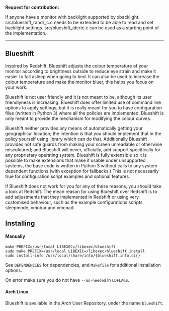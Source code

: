 **Request for contribution:**

If anyone have a monitor with backlight
supported by xbacklight. src/blueshift_randr_c.c
needs to be extended to be able to read and set
backlight settings. src/blueshift_idcrtc.c can
be used as a starting point of the implementation.

---

Blueshift
---------

Inspired by Redshift, Blueshift adjusts the colour
temperature of your monitor according to brightness
outside to reduce eye strain and make it easier to
fall asleep when going to bed. It can also be used
to increase the colour temperature and make the
monitor bluer, this helps you focus on your work.

Blueshift is not user friendly and it is not meant
to be, although its user friendlyness is increasing.
Blueshift does offer limited use of command line
options to apply settings, but it is really meant
for you to have configuration files (written in
Python 3) where all the policies are implemented,
Blueshift is only meant to provide the mechanism for
modifying the colour curves.

Blueshift neither provides any means of automatically
getting your geographical location; the intention is
that you should implement that in the policy yourself
using library which can do that. Additionally Blueshift
provides not safe guards from making your screen
unreadable or otherwise miscoloured; and Blueshift will
never, officially, add support specifically for any
proprietary operating system. Blueshift is fully
extensible so it is possible to make extensions that
make it usable under unsupported systems, the base code
is written in Python 3 without calls to any system
dependent functions (with exception for fallbacks.)
This is not necessarily true for configuration script
examples and optional features.

If Blueshift does not work for you for any of these
reasons, you should take a look at Redshift. The mean
reason for using Blueshift over Redshift is to add
adjustments that they implemented in Redshift or
using very customised behaviour, such as the example
configurations scripts sleepmode, xmobar and xmonad.

Installing
----------

#### Manually

    make PREFIX=/usr/local LIBEXEC=/libexec/blueshift
    sudo make PREFIX=/usr/local LIBEXEC=/libexec/blueshift install
    sudo install-info /usr/local/share/info/{blueshift.info,dir}

See `DEPENDENCIES` for dependencies, and `Makefile` for
additional installation options.

On error make sure you do not have `--as-needed` in `LDFLAGS`.

#### Arch Linux

Blueshift is available in the Arch User Repository,
under the name `blueshift`.
